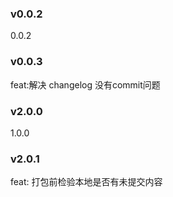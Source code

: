 ### v0.0.2
 

   0.0.2
 
### v0.0.3
 

   feat:解决 changelog 没有commit问题
 
### v2.0.0
 

   1.0.0
 
### v2.0.1
 

   feat: 打包前检验本地是否有未提交内容
 
